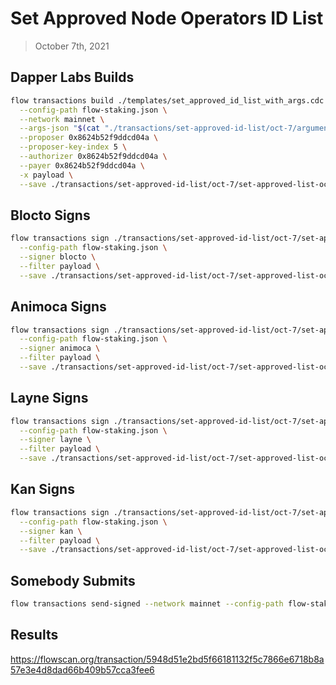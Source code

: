 # Set Approved Node Operators ID List

> October 7th, 2021

## Dapper Labs Builds

```sh
flow transactions build ./templates/set_approved_id_list_with_args.cdc \
  --config-path flow-staking.json \
  --network mainnet \
  --args-json "$(cat "./transactions/set-approved-id-list/oct-7/arguments.json")" \
  --proposer 0x8624b52f9ddcd04a \
  --proposer-key-index 5 \
  --authorizer 0x8624b52f9ddcd04a \
  --payer 0x8624b52f9ddcd04a \
  -x payload \
  --save ./transactions/set-approved-id-list/oct-7/set-approved-list-oct-7-unsigned.rlp
```

## Blocto Signs

```sh
flow transactions sign ./transactions/set-approved-id-list/oct-7/set-approved-list-oct-7-unsigned.rlp \
  --config-path flow-staking.json \
  --signer blocto \
  --filter payload \
  --save ./transactions/set-approved-id-list/oct-7/set-approved-list-oct-7-sig-1.rlp
```

## Animoca Signs

```sh
flow transactions sign ./transactions/set-approved-id-list/oct-7/set-approved-list-oct-7-sig-1.rlp \
  --config-path flow-staking.json \
  --signer animoca \
  --filter payload \
  --save ./transactions/set-approved-id-list/oct-7/set-approved-list-oct-7-sig-2.rlp
```

## Layne Signs

```sh
flow transactions sign ./transactions/set-approved-id-list/oct-7/set-approved-list-oct-7-sig-2.rlp \
  --config-path flow-staking.json \
  --signer layne \
  --filter payload \
  --save ./transactions/set-approved-id-list/oct-7/set-approved-list-oct-7-sig-3.rlp
```

## Kan Signs

```sh
flow transactions sign ./transactions/set-approved-id-list/oct-7/set-approved-list-oct-7-sig-3.rlp \
  --config-path flow-staking.json \
  --signer kan \
  --filter payload \
  --save ./transactions/set-approved-id-list/oct-7/set-approved-list-oct-7-sig-complete.rlp
```


## Somebody Submits

```sh
flow transactions send-signed --network mainnet --config-path flow-staking.json ./transactions/set-approved-id-list/oct-7/set-approved-list-oct-7-sig-complete.rlp
```

## Results

https://flowscan.org/transaction/5948d51e2bd5f66181132f5c7866e6718b8a57e3e4d8dad66b409b57cca3fee6
